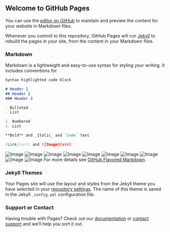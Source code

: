 ## Welcome to GitHub Pages

You can use the [editor on GitHub](https://github.com/zuiQianNian/zuiQianNian.io/edit/master/README.md) to maintain and preview the content for your website in Markdown files.

Whenever you commit to this repository, GitHub Pages will run [Jekyll](https://jekyllrb.com/) to rebuild the pages in your site, from the content in your Markdown files.

### Markdown

Markdown is a lightweight and easy-to-use syntax for styling your writing. It includes conventions for

```markdown
Syntax highlighted code block

# Header 1
## Header 2
### Header 3

- Bulleted
- List

1. Numbered
2. List

**Bold** and _Italic_ and `Code` text

[Link](url) and ![Image](src)
```
![Image](https://github.com/zuiQianNian/zuiQianNian.io/blob/master/%E7%99%BB%E5%BD%95%E9%A1%B5%E9%9D%A2.png)
![Image](https://github.com/zuiQianNian/zuiQianNian.io/blob/master/%E9%A6%96%E9%A1%B5.png)
![Image](https://github.com/zuiQianNian/zuiQianNian.io/blob/master/%E5%88%86%E7%B1%BB%E9%A1%B5%E9%9D%A2.png)
![Image](https://github.com/zuiQianNian/zuiQianNian.io/blob/master/%E8%B4%AD%E7%89%A9%E8%BD%A6%E9%A1%B5%E9%9D%A21.png)
![Image](https://github.com/zuiQianNian/zuiQianNian.io/blob/master/购物车页面2.png)
![Image](https://github.com/zuiQianNian/zuiQianNian.io/blob/master/%E6%88%91%E7%9A%84%E9%A1%B5%E9%9D%A2.png)
![Image](https://github.com/zuiQianNian/zuiQianNian.io/blob/master/购物车页面2.png)
![Image](https://github.com/zuiQianNian/zuiQianNian.io/blob/master/%E5%95%86%E5%93%81%E8%AF%A6%E6%83%85%E9%A1%B5%E9%9D%A2.png)
![Image](https://github.com/zuiQianNian/zuiQianNian.io/blob/master/购物车页面2.png)
![Image](https://github.com/zuiQianNian/zuiQianNian.io/blob/master/购物车页面2.png)
For more details see [GitHub Flavored Markdown](https://guides.github.com/features/mastering-markdown/).

### Jekyll Themes

Your Pages site will use the layout and styles from the Jekyll theme you have selected in your [repository settings](https://github.com/zuiQianNian/zuiQianNian.io/settings). The name of this theme is saved in the Jekyll `_config.yml` configuration file.

### Support or Contact

Having trouble with Pages? Check out our [documentation](https://help.github.com/categories/github-pages-basics/) or [contact support](https://github.com/contact) and we’ll help you sort it out.
